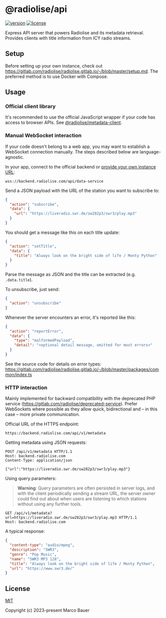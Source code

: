 # @radiolise/api

[![version](https://img.shields.io/npm/v/@radiolise/api?style=for-the-badge)](https://www.npmjs.com/package/@radiolise/api)
[![license](https://img.shields.io/npm/l/@radiolise/api?style=for-the-badge)](LICENSE)

Express API server that powers Radiolise and its metadata retrieval.  
Provides clients with title information from ICY radio streams.

## Setup

Before setting up your own instance, check out
<https://gitlab.com/radiolise/radiolise.gitlab.io/-/blob/master/setup.md>. The
preferred method is to use Docker with Compose.

## Usage

### Official client library

It's recommended to use the official JavaScript wrapper if your code has access
to browser APIs. See
[@radiolise/metadata-client](https://www.npmjs.com/package/@radiolise/metadata-client).

### Manual WebSocket interaction

If your code doesn't belong to a web app, you may want to establish a WebSocket
connection manually. The steps described below are language-agnostic.

In your app, connect to the official backend or
[provide your own instance URL](https://gitlab.com/radiolise/radiolise.gitlab.io/-/blob/master/setup.md):

    wss://backend.radiolise.com/api/data-service

Send a JSON payload with the URL of the station you want to subscribe to:

```json
{
  "action": "subscribe",
  "data": {
    "url": "https://liveradio.swr.de/sw282p3/swr3/play.mp3"
  }
}
```

You should get a message like this on each title update:

```json
{
  "action": "setTitle",
  "data": {
    "title": "Always look on the bright side of life / Monty Python"
  }
}
```

Parse the message as JSON and the title can be extracted (e.g. `.data.title`).

To unsubscribe, just send:

```json
{
  "action": "unsubscribe"
}
```

Whenever the server encounters an error, it's reported like this:

```json
{
  "action": "reportError",
  "data": {
    "type": "malformedPayload",
    "detail": "<optional detail message, omitted for most errors>"
  }
}
```

See the source code for details on error types:
<https://gitlab.com/radiolise/radiolise.gitlab.io/-/blob/master/packages/common/index.ts>

### HTTP interaction

Mainly implemented for backward compatibility with the deprecated PHP service
(<https://gitlab.com/radiolise/deprecated-service>). Prefer WebSockets where
possible as they allow quick, bidirectional and – in this case – more private
communication.

Official URL of the HTTPS endpoint:

    https://backend.radiolise.com/api/v1/metadata

Getting metadata using JSON requests:

```http
POST /api/v1/metadata HTTP/1.1
Host: backend.radiolise.com
Content-Type: application/json

{"url":"https://liveradio.swr.de/sw282p3/swr3/play.mp3"}
```

Using query parameters:

> **Warning**: Query parameters are often persisted in server logs, and with the
> client periodically sending a stream URL, the server owner could find out
> about when users are listening to which stations without using any further
> tools.

```http
GET /api/v1/metadata?url=https://liveradio.swr.de/sw282p3/swr3/play.mp3 HTTP/1.1
Host: backend.radiolise.com
```

A typical response:

```json
{
  "content-type": "audio/mpeg",
  "description": "SWR3",
  "genre": "Pop Music",
  "name": "SWR3 MP3 128",
  "title": "Always look on the bright side of life / Monty Python",
  "url": "https://www.swr3.de/"
}
```

## License

[MIT](https://opensource.org/licenses/MIT)

Copyright (c) 2023-present Marco Bauer

